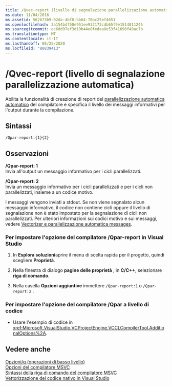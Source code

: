 ```yaml
---
title: /Qvec-report (livello di segnalazione parallelizzazione automatica)
ms.date: 11/04/2016
ms.assetid: 562673b9-02da-4bf8-bb64-70bc25ef4651
ms.openlocfilehash: 3a154bdf50e951ee932173cdb65f9e1514011245
ms.sourcegitcommit: ec6dd97ef3d10b44e0fedaa8e53f41696f49ac7b
ms.translationtype: MT
ms.contentlocale: it-IT
ms.lasthandoff: 08/25/2020
ms.locfileid: "88839413"
---
```

# <a name="qpar-report-auto-parallelizer-reporting-level"></a>/Qvec-report (livello di segnalazione parallelizzazione automatica)

Abilita la funzionalità di creazione di report del [parallelizzazione automatica automatico](../../parallel/auto-parallelization-and-auto-vectorization.md) del compilatore e specifica il livello dei messaggi informativi per l'output durante la compilazione.

## <a name="syntax"></a>Sintassi

```
/Qpar-report:{1}{2}
```

## <a name="remarks"></a>Osservazioni

**/Qpar-report: 1**<br/>
Invia all'output un messaggio informativo per i cicli parallelizzati.

**/Qpar-report: 2**<br/>
Invia un messaggio informativo per i cicli parallelizzati e per i cicli non parallelizzati, insieme a un codice motivo.

I messaggi vengono inviati a stdout. Se non viene segnalato alcun messaggio informativo, il codice non contiene cicli oppure il livello di segnalazione non è stato impostato per la segnalazione di cicli non parallelizzati. Per ulteriori informazioni sui codici motivo e sui messaggi, vedere [Vectorizer e parallelizzazione automatica messages](../../error-messages/tool-errors/vectorizer-and-parallelizer-messages.md).

### <a name="to-set-the-qpar-report-compiler-option-in-visual-studio"></a>Per impostare l'opzione del compilatore /Qpar-report in Visual Studio

1. In **Esplora soluzioni**aprire il menu di scelta rapida per il progetto, quindi scegliere **Proprietà**.

1. Nella finestra di dialogo **pagine delle proprietà** , in **C/C++**, selezionare **riga di comando**.

1. Nella casella **Opzioni aggiuntive** immettere `/Qpar-report:1` o `/Qpar-report:2` .

### <a name="to-set-the-qpar-report-compiler-option-programmatically"></a>Per impostare l'opzione del compilatore /Qpar a livello di codice

- Usare l'esempio di codice in <xref:Microsoft.VisualStudio.VCProjectEngine.VCCLCompilerTool.AdditionalOptions%2A>.

## <a name="see-also"></a>Vedere anche

[Opzioni/q (operazioni di basso livello)](q-options-low-level-operations.md)<br/>
[Opzioni del compilatore MSVC](compiler-options.md)<br/>
[Sintassi della riga di comando del compilatore MSVC](compiler-command-line-syntax.md)<br/>
[Vettorizzazione del codice nativo in Visual Studio](/archive/blogs/nativeconcurrency/auto-vectorizer-in-visual-studio-2012-overview)
